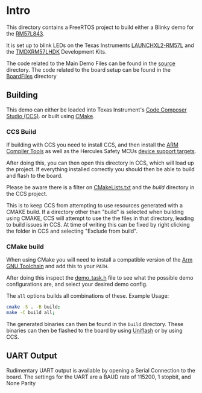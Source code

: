# Intro

This directory contains a FreeRTOS project to build either a Blinky demo
for the [RM57L843](https://www.ti.com/product/RM57L843).

It is set up to blink LEDs on the Texas Instruments
[LAUNCHXL2-RM57L](https://www.ti.com/tool/LAUNCHXL2-RM57L)
and the [TMDXRM57LHDK](https://www.ti.com/tool/TMDXRM57LHDK) Development Kits.

The code related to the Main Demo Files can be found in the
[source](./source) directory.
The code related to the board setup can be found in the
[BoardFiles](./BoardFiles) directory

## Building

This demo can either be loaded into Texas Instrument's
[Code Composer Studio (CCS)](https://www.ti.com/tool/CCSTUDIO).
or built using [CMake](https://cmake.org/).

### CCS Build

If building with CCS you need to install CCS, and then install the
[ARM Compiler Tools](https://software-dl.ti.com/ccs/esd/documents/ccs_compiler-installation-selection.html#compiler-installation)
as well as the Hercules Safety MCUs
[device support targets](https://software-dl.ti.com/ccs/esd/documents/users_guide/ccs_installation.html#device-support).

After doing this, you can then open this directory in CCS, which will load up the
project. If everything installed correctly you should then be able to build and flash
to the board.

Please be aware there is a filter on [CMakeLists.txt](./CMakeLists.txt) and the *build*
directory in the CCS project.

This is to keep CCS from attempting to use resources generated with a CMAKE build.
If a directory other than "build" is selected when building using CMAKE, CCS will
attempt to use the the files in that directory, leading to build issues in CCS.
At time of writing this can be fixed by right clicking the folder in CCS
and selecting "Exclude from build".

### CMake build

When using CMake you will need to install a compatible version of the
[Arm GNU Toolchain](https://developer.arm.com/Tools%20and%20Software/GNU%20Toolchain)
and add this to your `PATH`.

After doing this inspect the [demo_task.h](./include/demo_tasks.h#L30) file to see
what the possible demo configurations are, and select your desired demo config.

The `all` options builds all combinations of these.
Example Usage:

```sh
cmake -S . -B build;
make -C build all;
```

The generated binaries can then be found in the `build` directory.
These binaries can then be flashed to the board by using
[Uniflash](https://www.ti.com/tool/UNIFLASH) or by using CCS.

## UART Output

Rudimentary UART output is available by opening a Serial Connection
to the board. The settings for the UART are a BAUD rate of 115200, 1 stopbit,
and None Parity
